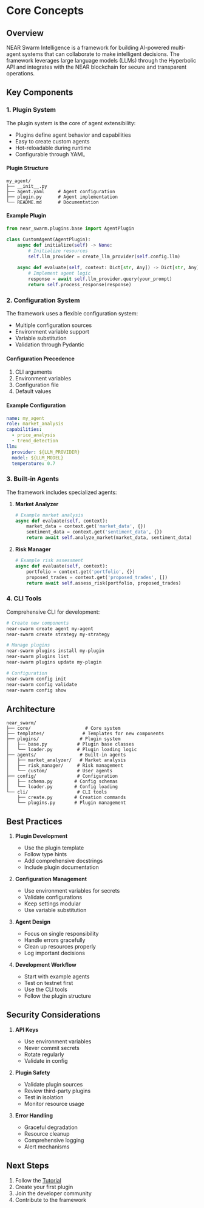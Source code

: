 # Core Concepts

## Overview

NEAR Swarm Intelligence is a framework for building AI-powered multi-agent systems that can collaborate to make intelligent decisions. The framework leverages large language models (LLMs) through the Hyperbolic API and integrates with the NEAR blockchain for secure and transparent operations.

## Key Components

### 1. Plugin System

The plugin system is the core of agent extensibility:
- Plugins define agent behavior and capabilities
- Easy to create custom agents
- Hot-reloadable during runtime
- Configurable through YAML

#### Plugin Structure
```
my_agent/
├── __init__.py
├── agent.yaml     # Agent configuration
├── plugin.py      # Agent implementation
└── README.md      # Documentation
```

#### Example Plugin
```python
from near_swarm.plugins.base import AgentPlugin

class CustomAgent(AgentPlugin):
    async def initialize(self) -> None:
        # Initialize resources
        self.llm_provider = create_llm_provider(self.config.llm)
        
    async def evaluate(self, context: Dict[str, Any]) -> Dict[str, Any]:
        # Implement agent logic
        response = await self.llm_provider.query(your_prompt)
        return self.process_response(response)
```

### 2. Configuration System

The framework uses a flexible configuration system:
- Multiple configuration sources
- Environment variable support
- Variable substitution
- Validation through Pydantic

#### Configuration Precedence
1. CLI arguments
2. Environment variables
3. Configuration file
4. Default values

#### Example Configuration
```yaml
name: my_agent
role: market_analysis
capabilities:
  - price_analysis
  - trend_detection
llm:
  provider: ${LLM_PROVIDER}
  model: ${LLM_MODEL}
  temperature: 0.7
```

### 3. Built-in Agents

The framework includes specialized agents:

1. **Market Analyzer**
   ```python
   # Example market analysis
   async def evaluate(self, context):
       market_data = context.get('market_data', {})
       sentiment_data = context.get('sentiment_data', {})
       return await self.analyze_market(market_data, sentiment_data)
   ```

2. **Risk Manager**
   ```python
   # Example risk assessment
   async def evaluate(self, context):
       portfolio = context.get('portfolio', {})
       proposed_trades = context.get('proposed_trades', [])
       return await self.assess_risk(portfolio, proposed_trades)
   ```

### 4. CLI Tools

Comprehensive CLI for development:
```bash
# Create new components
near-swarm create agent my-agent
near-swarm create strategy my-strategy

# Manage plugins
near-swarm plugins install my-plugin
near-swarm plugins list
near-swarm plugins update my-plugin

# Configuration
near-swarm config init
near-swarm config validate
near-swarm config show
```

## Architecture

```
near_swarm/
├── core/                    # Core system
├── templates/              # Templates for new components
├── plugins/               # Plugin system
│   ├── base.py           # Plugin base classes
│   └── loader.py         # Plugin loading logic
├── agents/                # Built-in agents
│   ├── market_analyzer/   # Market analysis
│   ├── risk_manager/     # Risk management
│   └── custom/           # User agents
├── config/               # Configuration
│   ├── schema.py        # Config schemas
│   └── loader.py        # Config loading
└── cli/                  # CLI tools
    ├── create.py        # Creation commands
    └── plugins.py       # Plugin management
```

## Best Practices

1. **Plugin Development**
   - Use the plugin template
   - Follow type hints
   - Add comprehensive docstrings
   - Include plugin documentation

2. **Configuration Management**
   - Use environment variables for secrets
   - Validate configurations
   - Keep settings modular
   - Use variable substitution

3. **Agent Design**
   - Focus on single responsibility
   - Handle errors gracefully
   - Clean up resources properly
   - Log important decisions

4. **Development Workflow**
   - Start with example agents
   - Test on testnet first
   - Use the CLI tools
   - Follow the plugin structure

## Security Considerations

1. **API Keys**
   - Use environment variables
   - Never commit secrets
   - Rotate regularly
   - Validate in config

2. **Plugin Safety**
   - Validate plugin sources
   - Review third-party plugins
   - Test in isolation
   - Monitor resource usage

3. **Error Handling**
   - Graceful degradation
   - Resource cleanup
   - Comprehensive logging
   - Alert mechanisms

## Next Steps

1. Follow the [Tutorial](tutorial.md)
2. Create your first plugin
3. Join the developer community
4. Contribute to the framework
